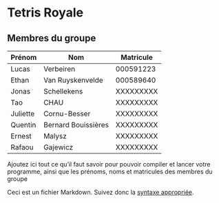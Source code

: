 # Tetris Royale

## Membres du groupe
| Prénom    | Nom                 | Matricule |
| --------- | ------------------- | --------- |
| Lucas     | Verbeiren           | 000591223 | 
| Ethan     | Van Ruyskenvelde    | 000589640 |
| Jonas     | Schellekens         | XXXXXXXXX |
| Tao       | CHAU                | XXXXXXXXX |
| Juliette  | Cornu-Besser        | XXXXXXXXX |
| Quentin   | Bernard Bouissières | XXXXXXXXX |
| Ernest    | Malysz              | XXXXXXXXX |
| Rafaou    | Gajewicz            | XXXXXXXXX |


Ajoutez ici tout ce qu’il faut savoir pour pouvoir compiler et lancer votre programme, ainsi que les prénoms, noms et matricules des membres du groupe

Ceci est un fichier Markdown. Suivez donc la [syntaxe appropriée](https://docs.gitlab.com/ee/user/markdown.html).